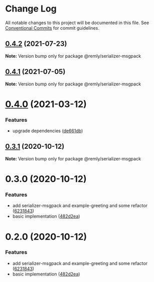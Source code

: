# Change Log

All notable changes to this project will be documented in this file.
See [Conventional Commits](https://conventionalcommits.org) for commit guidelines.

## [0.4.2](https://gitr.net/mindary/remly/compare/@remly/serializer-msgpack@0.4.1...@remly/serializer-msgpack@0.4.2) (2021-07-23)

**Note:** Version bump only for package @remly/serializer-msgpack





## [0.4.1](https://gitr.net/mindary/remly/compare/@remly/serializer-msgpack@0.4.0...@remly/serializer-msgpack@0.4.1) (2021-07-05)

**Note:** Version bump only for package @remly/serializer-msgpack





# [0.4.0](https://gitr.net/tikrbits/remly/compare/@remly/serializer-msgpack@0.3.1...@remly/serializer-msgpack@0.4.0) (2021-03-12)


### Features

* upgrade dependencies ([de661db](https://gitr.net/tikrbits/remly/commits/de661dba31d91f1de566974e2b9c1f246b4ff682))





## [0.3.1](https://github.com/taoyuan/remly/compare/@remly/serializer-msgpack@0.3.0...@remly/serializer-msgpack@0.3.1) (2020-10-12)

**Note:** Version bump only for package @remly/serializer-msgpack





# 0.3.0 (2020-10-12)


### Features

* add serializer-msgpack and example-greeting and some refactor ([6231843](https://github.com/taoyuan/remly/commit/6231843191b7b302cf59b3c3f5fe2047aeb903b9))
* basic implementation ([482d2ea](https://github.com/taoyuan/remly/commit/482d2ea89b1c54756f70f6cbcac3fd6a8d79993e))





# 0.2.0 (2020-10-12)


### Features

* add serializer-msgpack and example-greeting and some refactor ([6231843](https://github.com/taoyuan/remly/commit/6231843191b7b302cf59b3c3f5fe2047aeb903b9))
* basic implementation ([482d2ea](https://github.com/taoyuan/remly/commit/482d2ea89b1c54756f70f6cbcac3fd6a8d79993e))

